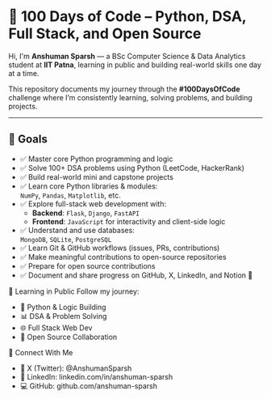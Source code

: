 # 🚀 100 Days of Code – Python, DSA, Full Stack, and Open Source

Hi, I'm **Anshuman Sparsh** — a BSc Computer Science & Data Analytics student at **IIT Patna**, learning in public and building real-world skills one day at a time.

This repository documents my journey through the **#100DaysOfCode** challenge where I’m consistently learning, solving problems, and building projects.

---

## 🎯 Goals

- ✅ Master core Python programming and logic  
- ✅ Solve 100+ DSA problems using Python (LeetCode, HackerRank)  
- ✅ Build real-world mini and capstone projects  
- ✅ Learn core Python libraries & modules:  
  `NumPy`, `Pandas`, `Matplotlib`, etc.  
- ✅ Explore full-stack web development with:  
  - **Backend**: `Flask`, `Django`, `FastAPI`  
  - **Frontend**: `JavaScript` for interactivity and client-side logic  
- ✅ Understand and use databases:  
  `MongoDB`, `SQLite`, `PostgreSQL`  
- ✅ Learn Git & GitHub workflows (issues, PRs, contributions)  
- ✅ Make meaningful contributions to open-source repositories  
- ✅ Prepare for open source contributions  
- ✅ Document and share progress on GitHub, X, LinkedIn, and Notion 📢



🌱 Learning in Public
Follow my journey:

- 🐍 Python & Logic Building
- 📊 DSA & Problem Solving
- 🌐 Full Stack Web Dev
- 🤝 Open Source Collaboration



🔗 Connect With Me
- 📢 X (Twitter): @AnshumanSparsh
- 💼 LinkedIn: linkedin.com/in/anshuman-sparsh
- 💻 GitHub: github.com/anshuman-sparsh

